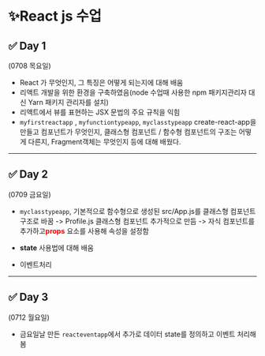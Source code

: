 # ✨React js 수업

## ✅ Day 1

(0708 목요일)

- React 가 무엇인지, 그 특징은 어떻게 되는지에 대해 배움
- 리액트 개발을 위한 환경을 구축하였음(node 수업때 사용한 npm 패키지관리자 대신 Yarn 패키지 관리자를 설치)
- 리액트에서 뷰를 표현하는 JSX 문법의 주요 규칙을 익힘
- `myfirstreactapp` , `myfunctiontypeapp`, `myclasstypeapp` create-react-app을 만들고 컴포넌트가 무엇인지, 클래스형 컴포넌트 / 함수형 컴포넌트의 구조는 어떻게 다른지, Fragment객체는 무엇인지 등에 대해 배웠다.

---

## ✅ Day 2

(0709 금요일)

- `myclasstypeapp`, 기본적으로 함수형으로 생성된 src/App.js를 클래스형 컴포넌트 구조로 바꿈 ->
  Profile.js 클래스형 컴포넌트 추가적으로 만듬 -> 자식 컴포넌트를 추가하고<b style="color:red">props</b> 요소를 사용해 속성을 설정함

- **state** 사용법에 대해 배움

- 이벤트처리

---

## ✅ Day 3

(0712 월요일)

- 금요일날 만든 `reacteventapp`에서 추가로 데이터 state를 정의하고 이벤트 처리해봄
